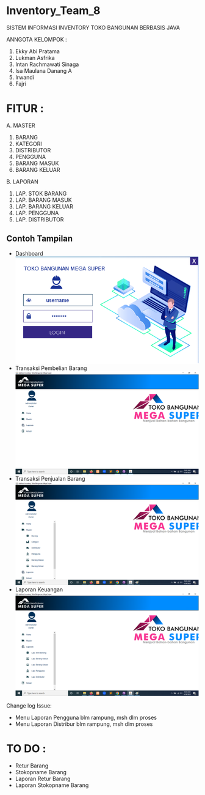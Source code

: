 # Inventory_Team_8

SISTEM INFORMASI INVENTORY TOKO BANGUNAN BERBASIS JAVA

ANNGOTA KELOMPOK :
1. Ekky Abi Pratama
2. Lukman Asfrika
3. Intan Rachmawati Sinaga
4. Isa Maulana Danang A
5. Irwandi
6. Fajri

# FITUR :

A. MASTER
   1. BARANG
   2. KATEGORI
   3. DISTRIBUTOR
   4. PENGGUNA
   5. BARANG MASUK
   6. BARANG KELUAR

B. LAPORAN
   1. LAP. STOK BARANG
   2. LAP. BARANG MASUK
   3. LAP. BARANG KELUAR
   4. LAP. PENGGUNA
   5. LAP. DISTRIBUTOR

## Contoh Tampilan 
* Dashboard
![Foto Login](tampilan/login.png "Login Aplikasi")
* Transaksi Pembelian Barang
![Foto Transaksi Pembelian Barang](tampilan/home.png "Menu Utama")
* Transaksi Penjualan Barang
![Foto Transaksi Penjualan Barang](tampilan/submenumaster.png "Data Master")
* Laporan Keuangan
![Foto Laporan Keuangan](tampilan/submenulaporan.png "Menu Lapoaran")

Change log Issue:
- Menu Laporan Pengguna blm rampung, msh dlm proses
- Menu Laporan Distribur blm rampung, msh dlm proses

# TO DO :
- Retur Barang
- Stokopname Barang
- Laporan Retur Barang
- Laporan Stokopname Barang


